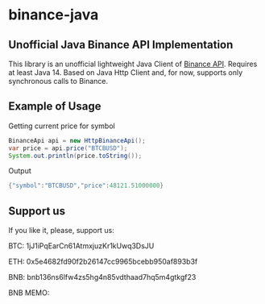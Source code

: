 # binance-java
## Unofficial Java Binance API Implementation ##

This library is an unofficial lightweight Java Client of [Binance API](https://github.com/binance/binance-spot-api-docs/blob/master/rest-api.md#general-api-information). Requires at least Java 14. Based on Java Http Client and, for now, supports only synchronous calls to Binance.

## Example of Usage 
Getting current price for symbol
```java
BinanceApi api = new HttpBinanceApi();
var price = api.price("BTCBUSD");
System.out.println(price.toString());
```
Output
```java
{"symbol":"BTCBUSD","price":48121.51000000}
```
## Support us

If you like it, please, support us:

BTC: 1jJ1iPqEarCn61AtmxjuzKr1kUwq3DsJU

ETH: 0x5e4682fd90f2b26147cc9965bcebb950af893b3f

BNB: bnb136ns6lfw4zs5hg4n85vdthaad7hq5m4gtkgf23

BNB MEMO:
